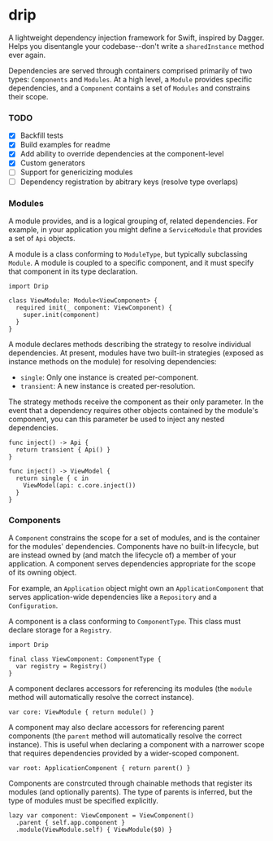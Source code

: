 # drip

A lightweight dependency injection framework for Swift, inspired by Dagger. Helps you disentangle your codebase--don't write a `sharedInstance` method ever again.

Dependencies are served through containers comprised primarily of two types: `Components` and `Modules`. At a high level, a `Module` provides specific dependencies, and a `Component` contains a set of `Modules` and constrains their scope.

### TODO
- [x] Backfill tests
- [x] Build examples for readme
- [x] Add ability to override dependencies at the component-level
- [x] Custom generators
- [ ] Support for genericizing modules
- [ ] Dependency registration by abitrary keys (resolve type overlaps)

### Modules

A module provides, and is a logical grouping of, related dependencies. For example, in your application you might define a `ServiceModule` that provides a set of `Api` objects.

A module is a class conforming to `ModuleType`, but typically subclassing `Module`. A module is coupled to a specific component, and it must specify that component in its type declaration. 

```
import Drip

class ViewModule: Module<ViewComponent> {
  required init(_ component: ViewComponent) {
    super.init(component)
  }
}
```

A module declares methods describing the strategy to resolve individual dependencies. At present, modules have two built-in strategies (exposed as instance methods on the module) for resolving dependencies:

- `single`: Only one instance is created per-component.
- `transient`: A new instance is created per-resolution. 

The strategy methods receive the component as their only parameter. In the event that a dependency requires other objects contained by the module's component, you can this parameter be used to inject any nested dependencies.

```
func inject() -> Api {
  return transient { Api() }
}

func inject() -> ViewModel {
  return single { c in
    ViewModel(api: c.core.inject())
  }
}
```

### Components

A `Component` constrains the scope for a set of modules, and is the container for the modules' dependencies. Components have no built-in lifecycle, but are instead owned by (and match the lifecycle of) a member of your application. A component serves dependencies appropriate for the scope of its owning object. 

For example, an `Application` object might own an `ApplicationComponent` that serves application-wide dependencies like a `Repository` and a `Configuration`.

A component is a class conforming to `ComponentType`. This class must declare storage for a `Registry`.

```
import Drip

final class ViewComponent: ComponentType {
  var registry = Registry()
}
```

A component declares accessors for referencing its modules (the `module` method will automatically resolve the correct instance).

```
var core: ViewModule { return module() }
```

A component may also declare accessors for referencing parent components (the `parent` method will automatically resolve the correct instance). This is useful when declaring a component with a narrower scope that requires dependencies provided by a wider-scoped component.

```
var root: ApplicationComponent { return parent() }
```

Components are constrcuted through chainable methods that register its modules (and optionally parents). The type of parents is inferred, but the type of modules must be specified explicitly.

```
lazy var component: ViewComponent = ViewComponent()
  .parent { self.app.component }
  .module(ViewModule.self) { ViewModule($0) }
```
